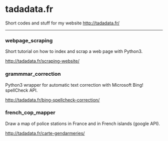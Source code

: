 # tadadata.fr

Short codes and stuff for my website http://tadadata.fr/

*********

### webpage_scraping

Short tutorial on how to index and scrap a web page with Python3.

http://tadadata.fr/scraping-website/

### grammmar_correction

Python3 wrapper for automatic text correction with Microsoft Bing! spellCheck API.

http://tadadata.fr/bing-spellcheck-correction/

### french_cop_mapper

Draw a map of police stations in France and in French islands (google API).

http://tadadata.fr/carte-gendarmeries/
